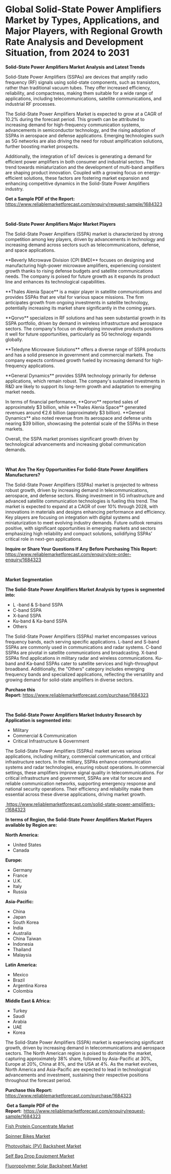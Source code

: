 <p><h1>Global Solid-State Power Amplifiers Market by Types, Applications, and Major Players, with Regional Growth Rate Analysis and Development Situation, from 2024 to 2031</h1></p><p><strong>Solid-State Power Amplifiers Market Analysis and Latest Trends</strong></p>
<p><p>Solid-State Power Amplifiers (SSPAs) are devices that amplify radio frequency (RF) signals using solid-state components, such as transistors, rather than traditional vacuum tubes. They offer increased efficiency, reliability, and compactness, making them suitable for a wide range of applications, including telecommunications, satellite communications, and industrial RF processes.</p><p>The Solid-State Power Amplifiers Market is expected to grow at a CAGR of 10.2% during the forecast period. This growth can be attributed to increasing demand for high-frequency communication systems, advancements in semiconductor technology, and the rising adoption of SSPAs in aerospace and defense applications. Emerging technologies such as 5G networks are also driving the need for robust amplification solutions, further boosting market prospects.</p><p>Additionally, the integration of IoT devices is generating a demand for efficient power amplifiers in both consumer and industrial sectors. The trend towards miniaturization and the development of multi-band amplifiers are shaping product innovation. Coupled with a growing focus on energy-efficient solutions, these factors are fostering market expansion and enhancing competitive dynamics in the Solid-State Power Amplifiers industry.</p></p>
<p><strong>Get a Sample PDF of the Report:&nbsp;</strong> <a href="https://www.reliablemarketforecast.com/enquiry/request-sample/1684323?utm_campaign=1435&utm_medium=2&utm_source=Github&utm_content=ia&utm_term=15102024&utm_id=solid-state-power-amplifiers">https://www.reliablemarketforecast.com/enquiry/request-sample/1684323</a></p>
<p>&nbsp;</p>
<p><strong>Solid-State Power Amplifiers Major Market Players</strong></p>
<p><p>The Solid-State Power Amplifiers (SSPA) market is characterized by strong competition among key players, driven by advancements in technology and increasing demand across sectors such as telecommunications, defense, and space applications.</p><p>**Beverly Microwave Division (CPI BMD)** focuses on designing and manufacturing high-power microwave amplifiers, experiencing consistent growth thanks to rising defense budgets and satellite communications needs. The company is poised for future growth as it expands its product line and enhances its technological capabilities.</p><p>**Thales Alenia Space** is a major player in satellite communications and provides SSPAs that are vital for various space missions. The firm anticipates growth from ongoing investments in satellite technology, potentially increasing its market share significantly in the coming years.</p><p>**Qorvo** specializes in RF solutions and has seen substantial growth in its SSPA portfolio, driven by demand in wireless infrastructure and aerospace sectors. The company's focus on developing innovative products positions it well for future opportunities, particularly as 5G technology expands globally.</p><p>**Teledyne Microwave Solutions** offers a diverse range of SSPA products and has a solid presence in government and commercial markets. The company expects continued growth fueled by increasing demand for high-frequency applications.</p><p>**General Dynamics** provides SSPA technology primarily for defense applications, which remain robust. The company's sustained investments in R&D are likely to support its long-term growth and adaptation to emerging market needs.</p><p>In terms of financial performance, **Qorvo** reported sales of approximately $3 billion, while **Thales Alenia Space** generated revenues around €2.6 billion (approximately $3 billion). **General Dynamics** also noted revenue from its aerospace and defense units nearing $39 billion, showcasing the potential scale of the SSPAs in these markets. </p><p>Overall, the SSPA market promises significant growth driven by technological advancements and increasing global communication demands.</p></p>
<p>&nbsp;</p>
<p><strong>What Are The Key Opportunities For Solid-State Power Amplifiers Manufacturers?</strong></p>
<p><p>The Solid-State Power Amplifiers (SSPAs) market is projected to witness robust growth, driven by increasing demand in telecommunications, aerospace, and defense sectors. Rising investment in 5G infrastructure and advanced satellite communication technologies is fueling this trend. The market is expected to expand at a CAGR of over 10% through 2028, with innovations in materials and designs enhancing performance and efficiency. Key players are focusing on integration with digital systems and miniaturization to meet evolving industry demands. Future outlook remains positive, with significant opportunities in emerging markets and sectors emphasizing high reliability and compact solutions, solidifying SSPAs’ critical role in next-gen applications.</p></p>
<p><strong>Inquire or Share Your Questions If Any Before Purchasing This Report:</strong> <a href="https://www.reliablemarketforecast.com/enquiry/pre-order-enquiry/1684323?utm_campaign=1435&utm_medium=2&utm_source=Github&utm_content=ia&utm_term=15102024&utm_id=solid-state-power-amplifiers">https://www.reliablemarketforecast.com/enquiry/pre-order-enquiry/1684323</a></p>
<p>&nbsp;</p>
<p><strong>Market Segmentation</strong></p>
<p><strong>The Solid-State Power Amplifiers Market Analysis by types is segmented into:</strong></p>
<p><ul><li>L -band & S-band SSPA</li><li>C-band SSPA</li><li>X-band SSPA</li><li>Ku-band & Ka-band SSPA</li><li>Others</li></ul></p>
<p><p>The Solid-State Power Amplifiers (SSPAs) market encompasses various frequency bands, each serving specific applications. L-band and S-band SSPAs are commonly used in communications and radar systems. C-band SSPAs are pivotal in satellite communications and broadcasting. X-band SSPAs find applications in military radar and wireless communications. Ku-band and Ka-band SSPAs cater to satellite services and high-throughput broadband. Additionally, the "Others" category includes emerging frequency bands and specialized applications, reflecting the versatility and growing demand for solid-state amplifiers in diverse sectors.</p></p>
<p><strong>Purchase this Report:&nbsp;</strong><a href="https://www.reliablemarketforecast.com/purchase/1684323?utm_campaign=1435&utm_medium=2&utm_source=Github&utm_content=ia&utm_term=15102024&utm_id=solid-state-power-amplifiers">https://www.reliablemarketforecast.com/purchase/1684323</a></p>
<p>&nbsp;</p>
<p><strong>The Solid-State Power Amplifiers Market Industry Research by Application is segmented into:</strong></p>
<p><ul><li>Military</li><li>Commercial & Communication</li><li>Critical Infrastructure & Government</li></ul></p>
<p><p>The Solid-State Power Amplifiers (SSPAs) market serves various applications, including military, commercial communication, and critical infrastructure sectors. In the military, SSPAs enhance communication systems and radar technologies, ensuring robust operations. In commercial settings, these amplifiers improve signal quality in telecommunications. For critical infrastructure and government, SSPAs are vital for secure and reliable communication networks, supporting emergency response and national security operations. Their efficiency and reliability make them essential across these diverse applications, driving market growth.</p></p>
<p><a href="https://www.reliablemarketforecast.com/solid-state-power-amplifiers-r1684323?utm_campaign=1435&utm_medium=2&utm_source=Github&utm_content=ia&utm_term=15102024&utm_id=solid-state-power-amplifiers">&nbsp;https://www.reliablemarketforecast.com/solid-state-power-amplifiers-r1684323</a></p>
<p><strong>In terms of Region, the Solid-State Power Amplifiers Market Players available by Region are:</strong></p>
<p>
    <p> <strong> North America: </strong>
        <ul>
            <li>United States</li>
            <li>Canada</li>
        </ul>
        </p> 
    <p> <strong> Europe: </strong>
        <ul>
            <li>Germany</li>
            <li>France</li>
            <li>U.K.</li>
            <li>Italy</li>
            <li>Russia</li>
        </ul>
        </p> 
    <p> <strong> Asia-Pacific: </strong>
        <ul>
            <li>China</li>
            <li>Japan</li>
            <li>South Korea</li>
            <li>India</li>
            <li>Australia</li>
            <li>China Taiwan</li>
            <li>Indonesia</li>
            <li>Thailand</li>
            <li>Malaysia</li>
        </ul>
        </p> 
    <p> <strong> Latin America: </strong>
        <ul>
            <li>Mexico</li>
            <li>Brazil</li>
            <li>Argentina Korea</li>
            <li>Colombia</li>
        </ul>
        </p> 
    <p> <strong> Middle East & Africa: </strong>
        <ul>
            <li>Turkey</li>
            <li>Saudi</li>
            <li>Arabia</li>
            <li>UAE</li>
            <li>Korea</li>
        </ul>
    </p>
    </p>
<p><p>The Solid-State Power Amplifiers (SSPA) market is experiencing significant growth, driven by increasing demand in telecommunications and aerospace sectors. The North American region is poised to dominate the market, capturing approximately 38% share, followed by Asia-Pacific at 30%, Europe at 20%, China at 8%, and the USA at 4%. As the market evolves, North America and Asia-Pacific are expected to lead in technological advancements and investment, sustaining their respective positions throughout the forecast period.</p></p>
<p><strong>Purchase this Report: </strong><a href="https://www.reliablemarketforecast.com/purchase/1684323?utm_campaign=1435&utm_medium=2&utm_source=Github&utm_content=ia&utm_term=15102024&utm_id=solid-state-power-amplifiers">https://www.reliablemarketforecast.com/purchase/1684323</a></p>
<p>&nbsp;<strong>Get a Sample PDF of the Report:&nbsp;&nbsp;</strong><a href="https://www.reliablemarketforecast.com/enquiry/request-sample/1684323?utm_campaign=1435&utm_medium=2&utm_source=Github&utm_content=ia&utm_term=15102024&utm_id=solid-state-power-amplifiers">https://www.reliablemarketforecast.com/enquiry/request-sample/1684323</a></p>
<p><strong></strong></p>
<p><p><a href="https://github.com/driubautch/Market-Research-Report-List-1/blob/main/fish-protein-concentrate-market.md?utm_campaign=1435&utm_medium=2&utm_source=Github&utm_content=ia&utm_term=15102024&utm_id=solid-state-power-amplifiers">Fish Protein Concentrate Market</a></p><p><a href="https://www.linkedin.com/pulse/spinner-bikes-market-global-regional-analysis-focus-region-ktjqf?utm_campaign=1435&utm_medium=2&utm_source=Github&utm_content=ia&utm_term=15102024&utm_id=solid-state-power-amplifiers">Spinner Bikes Market</a></p><p><a href="https://www.linkedin.com/pulse/strategic-roadmap-global-photovoltaic-pv-backsheet-market-insights-vqx8f?utm_campaign=1435&utm_medium=2&utm_source=Github&utm_content=ia&utm_term=15102024&utm_id=solid-state-power-amplifiers">Photovoltaic (PV) Backsheet Market</a></p><p><a href="https://github.com/cloo8byworst/Market-Research-Report-List-1/blob/main/self-bag-drop-equipment-market.md?utm_campaign=1435&utm_medium=2&utm_source=Github&utm_content=ia&utm_term=15102024&utm_id=solid-state-power-amplifiers">Self Bag Drop Equipment Market</a></p><p><a href="https://www.linkedin.com/pulse/evaluating-global-fluoropolymer-solar-backsheet-market-trends-growth-53gjf?utm_campaign=1435&utm_medium=2&utm_source=Github&utm_content=ia&utm_term=15102024&utm_id=solid-state-power-amplifiers">Fluoropolymer Solar Backsheet Market</a></p></p>